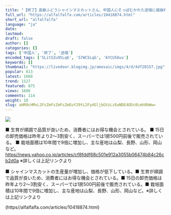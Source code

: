 ```yaml
---
title: "【終了】高級ふどうシャインマスカットさん、中国人にそっぽむかれた途端に値崩れへ… "
full_url: "https://alfalfalfa.com/articles/10418874.html"
short_url: "alfalfalfa"
language: "ja"
date: 
lastmod: 
draft: false
author: []
categories: []
tags: ['中国人', '終了', '途端']
encoded_tags: ['5Lit5Zu95Lq6', '57WC5LqG', '6YCU56uv']
keywords: []
thumbnail: "https://livedoor.blogimg.jp/amosaic/imgs/4/d/4df20157.jpg"
popular: 813
latest: 1668
trend: 1527
featured: 875
views: 1686
comments: 114
weight: 10
slug: aHR0cHMvL2FsZmFsZmFsZmEuY29tL2FydGljbGVzLzEwNDE4ODc0Lmh0bWw=
---
```


![](https://livedoor.blogimg.jp/amosaic/imgs/4/d/4df20157.jpg)

<div> ■ 生育が順調で品質が良いため、消費者にはお得な機会とされている。 ■ 15日の卸売価格は昨年より2～3割安く、スーパーでは1房500円前後で販売されている。 ■ 栽培面積は10年間で9倍に増加し、主な産地は山梨、長野、山形、岡山など。 <a href='https//news.yahoo.co.jp/articles/cf8fddf68c501e912a3055b06474b84c26cb2d0a' target='_blank' rel='nofollow'>https//news.yahoo.co.jp/articles/cf8fddf68c501e912a3055b06474b84c26cb2d0a</a> ※詳しくは上記リンクより <p>■ シャインマスカットの生産量が増加し、価格が低下している。■ 生育が順調で品質が良いため、消費者にはお得な機会とされている。■ 15日の卸売価格は昨年より2～3割安く、スーパーでは1房500円前後で販売されている。■ 栽培面積は10年間で9倍に増加し、主な産地は山梨、長野、山形、岡山など。※詳しくは上記リンクより</p></div>

(https//alfalfalfa.com/articles/10418874.html)
